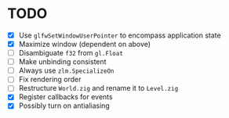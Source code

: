 # TODO

- [x] Use `glfwSetWindowUserPointer` to encompass application state
- [x] Maximize window (dependent on above)
- [ ] Disambiguate `f32` from `gl.Float`
- [ ] Make unbinding consistent
- [ ] Always use `zlm.SpecializeOn`
- [ ] Fix rendering order
- [ ] Restructure `World.zig` and rename it to `Level.zig`
- [x] Register callbacks for events
- [x] Possibly turn on antialiasing
